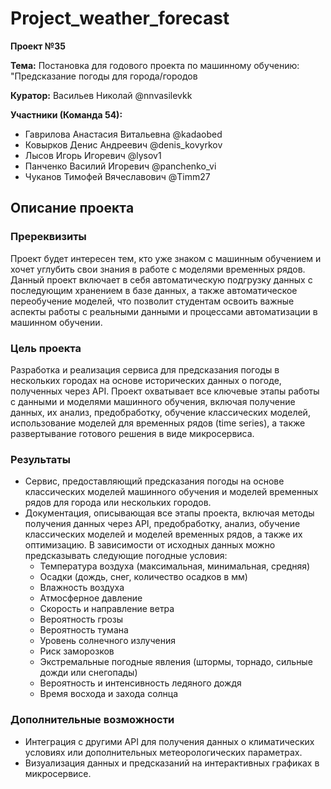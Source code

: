 # Project_weather_forecast

**Проект №35**

**Тема:** 
Постановка для годового проекта по машинному обучению: "Предсказание погоды для города/городов

**Куратор:** Васильев Николай @nnvasilevkk

**Участники (Команда 54):**  
- Гаврилова Анастасия Витальевна @kadaobed  
- Ковырков Денис Андреевич @denis_kovyrkov  
- Лысов Игорь Игоревич @lysov1  
- Панченко Василий Игоревич @panchenko_vi  
- Чуканов Тимофей Вячеславович @Timm27


## Описание проектa ##

### Пререквизиты 
Проект будет интересен тем, кто уже знаком с машинным обучением и хочет углубить свои знания в работе с моделями временных рядов. Данный проект включает в себя автоматическую подгрузку данных с последующим хранением в базе данных, а также автоматическое переобучение моделей, что позволит студентам освоить важные аспекты работы с реальными данными и процессами автоматизации в машинном обучении.
  
### Цель проекта
Разработка и реализация сервиса для предсказания погоды в нескольких городах на основе исторических данных о погоде, полученных через API. Проект охватывает все ключевые этапы работы с данными и моделями машинного обучения, включая получение данных, их анализ, предобработку, обучение классических моделей, использование моделей для временных рядов (time series), а также развертывание готового решения в виде микросервиса.

### Результаты
- Сервис, предоставляющий предсказания погоды на основе классических моделей машинного обучения и моделей временных рядов для города или нескольких городов.
-	Документация, описывающая все этапы проекта, включая методы получения данных через API, предобработку, анализ, обучение классических моделей и моделей временных рядов, а также их оптимизацию.
В зависимости от исходных данных можно предсказывать следующие погодные условия:
    *	Температура воздуха (максимальная, минимальная, средняя)
    *	Осадки (дождь, снег, количество осадков в мм)
    *	Влажность воздуха
    *	Атмосферное давление
    *	Скорость и направление ветра
    *	Вероятность грозы
    *	Вероятность тумана
    *	Уровень солнечного излучения
    *	Риск заморозков
    *	Экстремальные погодные явления (штормы, торнадо, сильные дожди или снегопады)
    *	Вероятность и интенсивность ледяного дождя
    *	Время восхода и захода солнца


### Дополнительные возможности
-	Интеграция с другими API для получения данных о климатических условиях или дополнительных метеорологических параметрах.
-	Визуализация данных и предсказаний на интерактивных графиках в микросервисе.
